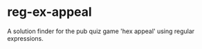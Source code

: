 reg-ex-appeal
=============

A solution finder for the pub quiz game 'hex appeal' using regular expressions.